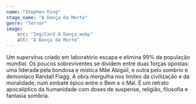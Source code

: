 ```yaml
---
name: "Stephen King"
stage_name: "A Dança da Morte"
genre: "Terror"
image: 
    src: "Img/Card A Dança.webp"
    alt: "A Dança da Morte"
---
```


Um supervírus criado em laboratório escapa e elimina 99% da população mundial. Os poucos sobreviventes se dividem entre duas forças opostas: uma liderada pela bondosa e mística Mãe Abigail, e outra pelo sombrio e demoníaco Randall Flagg. A obra mergulha nos limites da civilização e da moralidade, num embate épico entre o Bem e o Mal. É um retrato apocalíptico da humanidade com doses de suspense, religião, filosofia e fantasia sombria.
